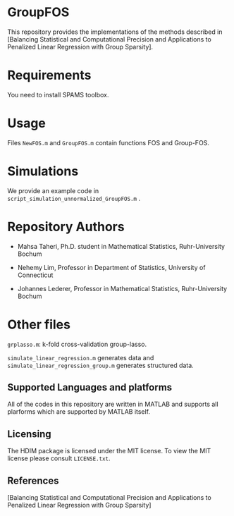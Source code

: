 # GroupFOS

This repository provides the  implementations of the methods described in [Balancing Statistical and Computational Precision and
Applications to Penalized Linear Regression with
Group Sparsity].


# Requirements
You need to install SPAMS toolbox.
 
# Usage
Files `NewFOS.m` and `GroupFOS.m` contain functions FOS and Group-FOS.  

# Simulations

We provide an example code in `script_simulation_unnormalized_GroupFOS.m` .


# Repository Authors 

* Mahsa Taheri, Ph.D. student in Mathematical Statistics, Ruhr-University Bochum

* Nehemy Lim, Professor in Department of Statistics, University of Connecticut

* Johannes Lederer, Professor in Mathematical Statistics, Ruhr-University Bochum

# Other files

`grplasso.m`: k-fold cross-validation group-lasso.

`simulate_linear_regression.m` generates data  and `simulate_linear_regression_group.m` generates structured data.

## Supported Languages and platforms

All of the codes in this repository are written in MATLAB and supports all plarforms which are
 supported by MATLAB itself.



## Licensing

The HDIM package is licensed under the MIT license. To
view the MIT license please consult `LICENSE.txt`.

## References
[Balancing Statistical and Computational Precision and 
Applications to Penalized Linear Regression with
Group Sparsity]
